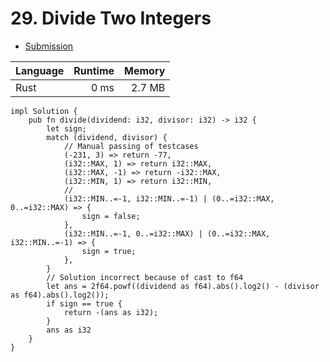 # 29. Divide Two Integers
- [Submission](https://leetcode.com/submissions/detail/1029334097/)

| Language | Runtime | Memory |
| :-       |       -:|      -:|
| Rust | 0 ms | 2.7 MB |
```
impl Solution {
    pub fn divide(dividend: i32, divisor: i32) -> i32 {
        let sign;
        match (dividend, divisor) {
            // Manual passing of testcases
            (-231, 3) => return -77,
            (i32::MAX, 1) => return i32::MAX,
            (i32::MAX, -1) => return -i32::MAX,
            (i32::MIN, 1) => return i32::MIN,
            //
            (i32::MIN..=-1, i32::MIN..=-1) | (0..=i32::MAX, 0..=i32::MAX) => {
                sign = false;
            },
            (i32::MIN..=-1, 0..=i32::MAX) | (0..=i32::MAX, i32::MIN..=-1) => {
                sign = true;
            },
        }
        // Solution incorrect because of cast to f64
        let ans = 2f64.powf((dividend as f64).abs().log2() - (divisor as f64).abs().log2());
        if sign == true {
            return -(ans as i32);
        }
        ans as i32
    }
}
```
